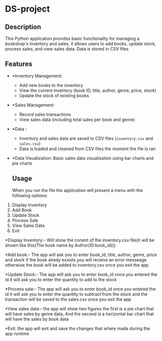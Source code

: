 # DS-project
## Description

This Python application provides basic functionality for managing a bookshop's inventory and sales, it allows users to add books, update stock, process sales, and view sales data. Data is stored in CSV files 

## Features

- *Inventory Management:
    -   Add new books to the inventory
    -   View the current inventory (book ID, title, author, genre, price, stock)
    -   Update the stock of existing books
- *Sales Management:
    -   Record sales transactions
    -   View sales data (including total sales per book and genre)
- *Data :
    -   Inventory and sales data are saved to CSV files (`inventory.csv` and `sales.csv`)
    -   Data is loaded and cleaned from CSV files the moment the file is ran
      
- *Data Visualization: Basic sales data visualization using bar charts and pie charts

  ## Usage

  When you run the file the application will present a menu with the following options:

1.  Display Inventory
2.  Add Book
3.  Update Stock
4.  Process Sale
5.  View Sales Data
6.  Exit

*Display Inventory:-
  Will show the conent of the inventory.csv file(it will be shown like this{The book name by Author(ID:book_id)})

*Add book:-
  The app will ask you to enter book_id, title, author, genre, price and stock if the book alredy exsists you will receive an error messeage otherwise the book will be added to inventory.csv once you exit the app

*Update Stock:-
  The app will ask you to enter book_id once you entered the id it will ask you to enter the quantity to add to the stock

*Process sale:-
  The app will ask you to enter book_id once you entered the id it will ask you to enter the quantity to subtract from the stock and the transaction will be saved to the sales.csv once you exit the app

*View sales data:-
  the app will show two figures the first is a pie chart that will have sales by genre data, And the second is a horizontal bar chart that will have the sales by book data

*Exit:
  the app will exit and save the changes that where made during the app runtime
